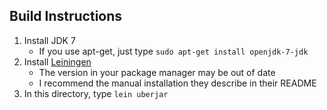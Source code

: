 ## Build Instructions

1. Install JDK 7
	- If you use apt-get, just type `sudo apt-get install openjdk-7-jdk`
2. Install [Leiningen](https://github.com/technomancy/leiningen)
	- The version in your package manager may be out of date
	- I recommend the manual installation they describe in their README
3. In this directory, type `lein uberjar`
